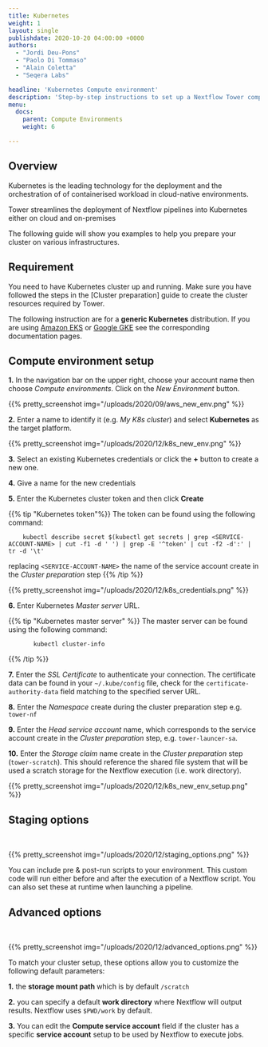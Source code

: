 ```yaml
---
title: Kubernetes
weight: 1
layout: single
publishdate: 2020-10-20 04:00:00 +0000
authors:
  - "Jordi Deu-Pons"
  - "Paolo Di Tommaso"
  - "Alain Coletta"
  - "Seqera Labs"

headline: 'Kubernetes Compute environment'
description: 'Step-by-step instructions to set up a Nextflow Tower compute environment for a Kubernetes cluster'
menu:
  docs:
    parent: Compute Environments
    weight: 6

---
```

## Overview

Kubernetes is the leading technology for the deployment and the orchestration of
of containerised workload in cloud-native environments.

Tower streamlines the deployment of Nextflow pipelines into Kubernetes either on
cloud and on-premises

The following guide will show you examples to help you prepare your cluster on various infrastructures.


## Requirement

You need to have Kubernetes cluster up and running. Make sure you have followed
the steps in the [Cluster preparation] guide to create the cluster resources required
by Tower.

The following instruction are for a **generic Kubernetes** distribution. If you are using
[Amazon EKS](/docs/compute-envs/eks/) or [Google GKE](/docs/compute-envs/gke/) see the corresponding documentation pages.


## Compute environment setup  

**1.** In the navigation bar on the upper right, choose your account name then choose
*Compute environments*. Click on the *New Environment* button.

{{% pretty_screenshot img="/uploads/2020/09/aws_new_env.png" %}}


**2.** Enter a name to identify it (e.g. *My K8s cluster*) and select **Kubernetes** as the target
platform.

{{% pretty_screenshot img="/uploads/2020/12/k8s_new_env.png" %}}


**3.** Select an existing Kubernetes credentials or click the **+** button to create a new one.

**4.** Give a name for the new credentials

**5.** Enter the Kubernetes cluster token and then click **Create**

{{% tip "Kubernetes token"%}}
The token can be found using the following command:

```
    kubectl describe secret $(kubectl get secrets | grep <SERVICE-ACCOUNT-NAME> | cut -f1 -d ' ') | grep -E '^token' | cut -f2 -d':' | tr -d '\t'
```

replacing `<SERVICE-ACCOUNT-NAME>` the name of the service account create in the *Cluster preparation* step
{{% /tip %}}

{{% pretty_screenshot img="/uploads/2020/12/k8s_credentials.png" %}}


**6.** Enter Kubernetes *Master server* URL.

{{% tip "Kubernetes master server" %}}
The master server can be found using the following command:

```
       kubectl cluster-info
```

{{% /tip %}}

**7.** Enter the *SSL Certificate* to authenticate your connection. The certificate data
can be found in your `~/.kube/config` file, check for the `certificate-authority-data` field
matching to the specified server URL.

**8.** Enter the *Namespace* create during the cluster preparation step e.g. `tower-nf`

**9.** Enter the *Head service account* name, which corresponds to the service account create
in the *Cluster preparation* step, e.g. `tower-launcer-sa`.

**10.** Enter the *Storage claim* name create in the *Cluster preparation* step (`tower-scratch`). This
should reference the shared file system that will be used a scratch storage for the Nextflow
execution (i.e. work directory).

{{% pretty_screenshot img="/uploads/2020/12/k8s_new_env_setup.png" %}}

## Staging options

<br>

{{% pretty_screenshot img="/uploads/2020/12/staging_options.png" %}}

You can include pre & post-run scripts to your environment. This custom code will run either before and after the execution of a Nextflow script. You can also set these at runtime when launching a pipeline.

## Advanced options

<br>

{{% pretty_screenshot img="/uploads/2020/12/advanced_options.png" %}}

To match your cluster setup, these options allow you to customize the following default parameters:

**1.** the **storage mount path** which is by default `/scratch`

**2.** you can specify a default **work directory** where Nextflow will output results. Nextflow uses `$PWD/work` by default.  

**3.** You can edit the **Compute service account** field if the cluster has a specific **service account** setup to be used by Nextflow to execute jobs.
